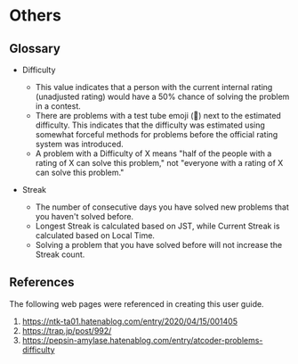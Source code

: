 # Others
## Glossary
- Difficulty
  - This value indicates that a person with the current internal rating (unadjusted rating) would have a 50% chance of solving the problem in a contest.
  - There are problems with a test tube emoji (🧪) next to the estimated difficulty. This indicates that the difficulty was estimated using somewhat forceful methods for problems before the official rating system was introduced.
  - A problem with a Difficulty of X means "half of the people with a rating of X can solve this problem," not "everyone with a rating of X can solve this problem."

- Streak
  - The number of consecutive days you have solved new problems that you haven't solved before.
  - Longest Streak is calculated based on JST, while Current Streak is calculated based on Local Time.
  - Solving a problem that you have solved before will not increase the Streak count.

## References
The following web pages were referenced in creating this user guide.
1. https://ntk-ta01.hatenablog.com/entry/2020/04/15/001405
1. https://trap.jp/post/992/
1. https://pepsin-amylase.hatenablog.com/entry/atcoder-problems-difficulty
